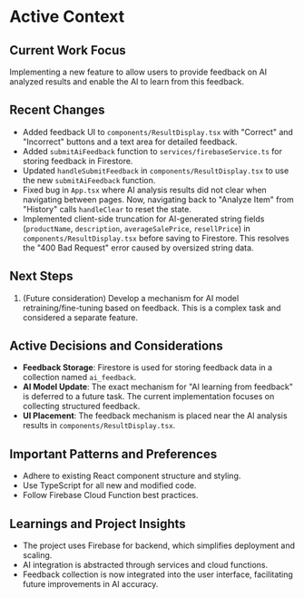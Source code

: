# Active Context

## Current Work Focus
Implementing a new feature to allow users to provide feedback on AI analyzed results and enable the AI to learn from this feedback.

## Recent Changes
- Added feedback UI to `components/ResultDisplay.tsx` with "Correct" and "Incorrect" buttons and a text area for detailed feedback.
- Added `submitAiFeedback` function to `services/firebaseService.ts` for storing feedback in Firestore.
- Updated `handleSubmitFeedback` in `components/ResultDisplay.tsx` to use the new `submitAiFeedback` function.
- Fixed bug in `App.tsx` where AI analysis results did not clear when navigating between pages. Now, navigating back to "Analyze Item" from "History" calls `handleClear` to reset the state.
- Implemented client-side truncation for AI-generated string fields (`productName`, `description`, `averageSalePrice`, `resellPrice`) in `components/ResultDisplay.tsx` before saving to Firestore. This resolves the "400 Bad Request" error caused by oversized string data.

## Next Steps
1. (Future consideration) Develop a mechanism for AI model retraining/fine-tuning based on feedback. This is a complex task and considered a separate feature.

## Active Decisions and Considerations
- **Feedback Storage**: Firestore is used for storing feedback data in a collection named `ai_feedback`.
- **AI Model Update**: The exact mechanism for "AI learning from feedback" is deferred to a future task. The current implementation focuses on collecting structured feedback.
- **UI Placement**: The feedback mechanism is placed near the AI analysis results in `components/ResultDisplay.tsx`.

## Important Patterns and Preferences
- Adhere to existing React component structure and styling.
- Use TypeScript for all new and modified code.
- Follow Firebase Cloud Function best practices.

## Learnings and Project Insights
- The project uses Firebase for backend, which simplifies deployment and scaling.
- AI integration is abstracted through services and cloud functions.
- Feedback collection is now integrated into the user interface, facilitating future improvements in AI accuracy.
